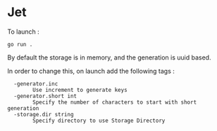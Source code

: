 # Jet


To launch : 

```
go run .
```

By default the storage is in memory, and the generation is uuid based.


In order to change this, on launch add the following tags : 
```
  -generator.inc
        Use increment to generate keys
  -generator.short int
        Specify the number of characters to start with short generation
  -storage.dir string
        Specify directory to use Storage Directory
```